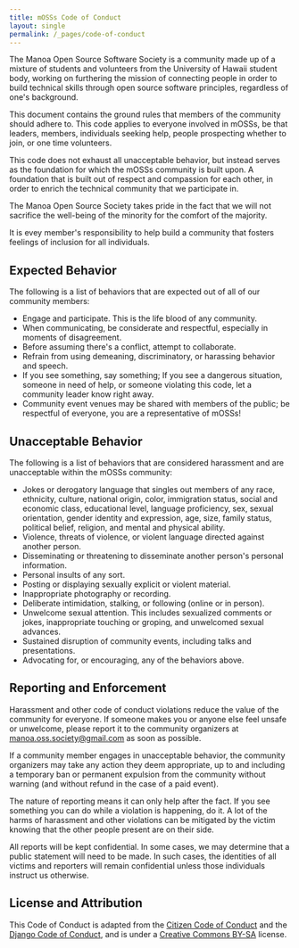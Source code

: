 ```yaml
---
title: mOSSs Code of Conduct
layout: single
permalink: /_pages/code-of-conduct
---
```

The Manoa Open Source Software Society is a community made up of a mixture of students and volunteers from the
University of Hawaii student body, working on furthering the mission of connecting people in order to build technical
skills through open source software principles, regardless of one's background.

This document contains the ground rules that members of the community should adhere to.  This code applies to everyone
involved in mOSSs, be that leaders, members, individuals seeking help, people prospecting whether to join, or one time
volunteers.

This code does not exhaust all unacceptable behavior, but instead serves as the foundation for which the mOSSs community
is built upon.  A foundation that is built out of respect and compassion for each other, in order to enrich the technical
community that we participate in.

The Manoa Open Source Society takes pride in the fact that we will not sacrifice the well-being of the minority for
the comfort of the majority.

It is evey member's responsibility to help build a community that fosters feelings of inclusion for all individuals.

## Expected Behavior

The following is a list of behaviors that are expected out of all of our community members:

* Engage and participate.  This is the life blood of any community.
* When communicating, be considerate and respectful, especially in moments of disagreement.
* Before assuming there's a conflict, attempt to collaborate.
* Refrain from using demeaning, discriminatory, or harassing behavior and speech.
* If you see something, say something; If you see a dangerous situation, someone in need of help, or someone violating
this code, let a community leader know right away.
* Community event venues may be shared with members of the public; be respectful of everyone, you are a representative
of mOSSs!

## Unacceptable Behavior

The following is a list of behaviors that are considered harassment and are unacceptable within the mOSSs community:

* Jokes or derogatory language that singles out members of any race, ethnicity, culture, national origin, color, immigration
status, social and economic class, educational level, language proficiency, sex, sexual orientation, gender identity and
expression, age, size, family status, political belief, religion, and mental and physical ability.
* Violence, threats of violence, or violent language directed against another person.
* Disseminating or threatening to disseminate another person's personal information.
* Personal insults of any sort.
* Posting or displaying sexually explicit or violent material.
* Inappropriate photography or recording.
* Deliberate intimidation, stalking, or following (online or in person).
* Unwelcome sexual attention. This includes sexualized comments or jokes, inappropriate touching or groping, and unwelcomed
sexual advances.
* Sustained disruption of community events, including talks and presentations.
* Advocating for, or encouraging, any of the behaviors above.

## Reporting and Enforcement

Harassment and other code of conduct violations reduce the value of the community for everyone. If someone makes you or anyone
else feel unsafe or unwelcome, please report it to the community organizers at [manoa.oss.society@gmail.com](mailto:manoa.oss.society@gmail.com)
as soon as possible.

If a community member engages in unacceptable behavior, the community organizers may take any action they deem appropriate,
up to and including a temporary ban or permanent expulsion from the community without warning (and without refund in the case
of a paid event).

The nature of reporting means it can only help after the fact. If you see something you can do while a violation is happening,
do it. A lot of the harms of harassment and other violations can be mitigated by the victim knowing that the other people
present are on their side.

All reports will be kept confidential. In some cases, we may determine that a public statement will need to be made. In such
cases, the identities of all victims and reporters will remain confidential unless those individuals instruct us otherwise.

## License and Attribution

This Code of Conduct is adapted from the
[Citizen Code of Conduct](http://citizencodeofconduct.org/) and the
[Django Code of Conduct](https://www.djangoproject.com/conduct/), and is
under a
[Creative Commons BY-SA](http://creativecommons.org/licenses/by-sa/4.0/)
license.